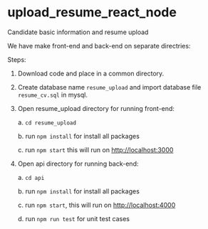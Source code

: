 # upload_resume_react_node

Candidate basic information and resume upload

We have make front-end and back-end on separate directries:

Steps:
1. Download code and place in a common directory.
2. Create database name `resume_upload` and import database file `resume_cv.sql` in mysql. 
3. Open resume_upload directory for running front-end:

   a. `cd resume_upload`

   b. run `npm install` for install all packages

   c. run `npm start` this will run on [http://localhost:3000](http://localhost:3000)

4. Open api directory for running back-end:

   a. `cd api`

   b. run `npm install` for install all packages

   c. run `npm start`, this will run on [http://localhost:4000](http://localhost:4000)
   
   d. run `npm run test` for unit test cases

